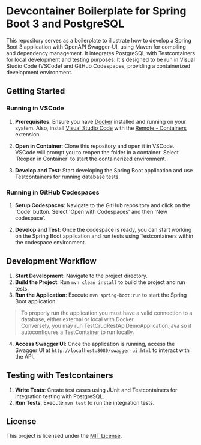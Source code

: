 # Devcontainer Boilerplate for Spring Boot 3 and PostgreSQL

This repository serves as a boilerplate to illustrate how to develop a Spring Boot 3 application with OpenAPI Swagger-UI, using Maven for compiling and dependency management. It integrates PostgreSQL with Testcontainers for local development and testing purposes. It's designed to be run in Visual Studio Code (VSCode) and GitHub Codespaces, providing a containerized development environment.

## Getting Started

### Running in VSCode

1. **Prerequisites**: Ensure you have [Docker](https://www.docker.com/products/docker-desktop) installed and running on your system. Also, install [Visual Studio Code](https://code.visualstudio.com/) with the [Remote - Containers](https://marketplace.visualstudio.com/items?itemName=ms-vscode-remote.remote-containers) extension.

2. **Open in Container**: Clone this repository and open it in VSCode. VSCode will prompt you to reopen the folder in a container. Select 'Reopen in Container' to start the containerized environment.

3. **Develop and Test**: Start developing the Spring Boot application and use Testcontainers for running database tests.

### Running in GitHub Codespaces

1. **Setup Codespaces**: Navigate to the GitHub repository and click on the 'Code' button. Select 'Open with Codespaces' and then 'New codespace'.

2. **Develop and Test**: Once the codespace is ready, you can start working on the Spring Boot application and run tests using Testcontainers within the codespace environment.

## Development Workflow

1. **Start Development**: Navigate to the project directory.
2. **Build the Project**: Run `mvn clean install` to build the project and run tests.
3. **Run the Application**: Execute `mvn spring-boot:run` to start the Spring Boot application.

> To properly run the application you must have a valid connection to a database, either external or local with Docker.\
> Conversely, you may run TestCrudRestApiDemoApplication.java so it autoconfigures a TestContainer to run locally.

4. **Access Swagger UI**: Once the application is running, access the Swagger UI at `http://localhost:8080/swagger-ui.html` to interact with the API.

## Testing with Testcontainers

1. **Write Tests**: Create test cases using JUnit and Testcontainers for integration testing with PostgreSQL.
2. **Run Tests**: Execute `mvn test` to run the integration tests.

## License

This project is licensed under the [MIT License](LICENSE).
